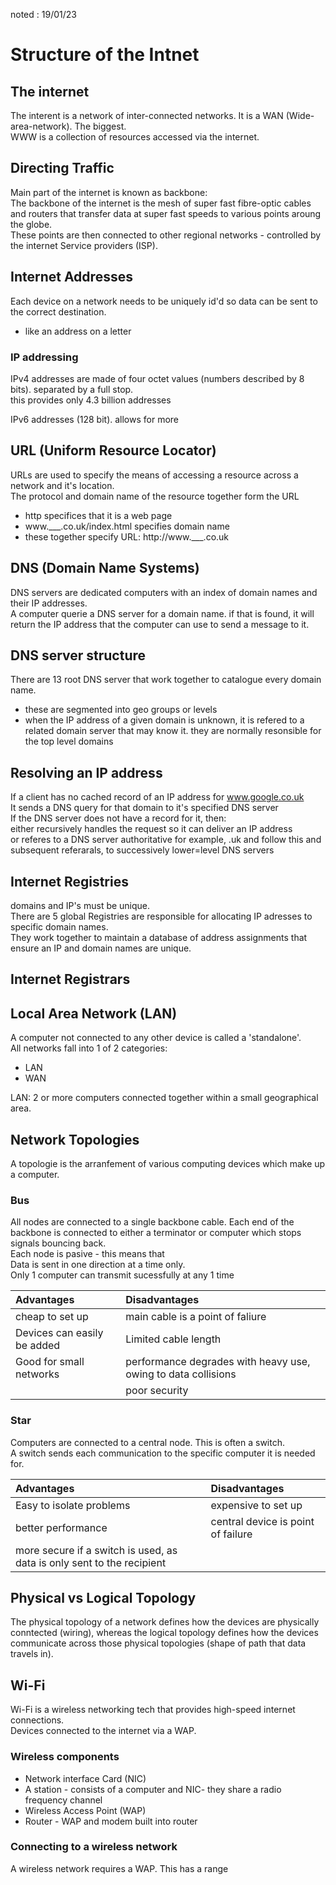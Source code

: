 noted : 19/01/23

# Structure of the Intnet

## The internet
The interent is a network of inter-connected networks.
It is a WAN (Wide-area-network). The biggest.  
WWW is a collection of resources accessed via the internet.  

## Directing Traffic
Main part of the internet is known as backbone:  
The backbone of the internet is the mesh of super fast fibre-optic cables and routers that transfer data at super fast speeds to various points aroung the globe.  
These points are then connected to other regional networks - controlled by the internet Service providers (ISP).  

## Internet Addresses
Each device on a network needs to be uniquely id'd so data can be sent to the correct destination.
- like an address on a letter

### IP addressing

IPv4 addresses are made of four octet values (numbers described by 8 bits). separated by a full stop.  
this provides only 4.3 billion addresses
  
IPv6 addresses (128 bit). allows for more

## URL (Uniform Resource Locator)
URLs are used to specify the means of accessing a resource across a network and it's location.  
The protocol and domain name of the resource together form the URL

- http specifices that it is a web page
- www.___.co.uk/index.html specifies domain name
- these together specify URL: http://www.___.co.uk

## DNS (Domain Name Systems)
DNS servers are dedicated computers with an index of domain names and their IP addresses.  
A computer querie a DNS server for a domain name. if that is found, it will return the IP address that the computer can use to send a message to it.

## DNS server structure
There are 13 root DNS server that work together to catalogue every domain name.  
- these are segmented into geo groups or levels
- when the IP address of a given domain is unknown, it is refered to a related domain server that may know it.
they are normally resonsible for the top level domains

## Resolving an IP address
If a client has no cached record of an IP address for www.google.co.uk  
It sends a DNS query for that domain to it's specified DNS server  
If the DNS server does not have a record for it, then:  
either recursively handles the request so it can deliver an IP address  
or referes to a DNS server authoritative for example, .uk and follow this and subsequent referarals, to successively lower=level DNS servers

## Internet Registries
domains and IP's must be unique.  
There are 5 global Registries are responsible for allocating IP adresses to specific domain names.  
They work together to maintain a database of address assignments that ensure an IP and domain names are unique.  

## Internet Registrars


## Local Area Network (LAN)
A computer not connected to any other device is called a 'standalone'.  
All networks fall into 1 of 2 categories:
- LAN
- WAN

LAN: 2 or more computers connected together within a small geographical area.

## Network Topologies
A topologie is the arranfement of various computing devices which make up a computer.  

### Bus
All nodes are connected to a single backbone cable. 
Each end of the backbone is connected to either a terminator or computer which stops signals bouncing back.  
Each node is pasive - this means that  
Data is sent in one direction at a time only.  
Only 1 computer can transmit sucessfully at any 1 time

|Advantages | Disadvantages |
|:----------|:--------------|
|cheap to set up| main cable is a point of faliure|
|Devices can easily be added| Limited cable length|
|Good for small networks | performance degrades with heavy use, owing to data collisions|
| |poor security|

### Star
Computers are connected to a central node. This is often a switch.  
A switch sends each communication to the specific computer it is needed for.  

|Advantages | Disadvantages |
|:----------|:--------------|
|Easy to isolate problems| expensive to set up |
|better performance |central device is point of failure|
|more secure if a switch is used, as data is only sent to the recipient| |

## Physical vs Logical Topology
The physical topology of a network defines how the devices are physically conntected (wiring), whereas the logical topology defines how the devices communicate across those physical topologies (shape of path that data travels in).

## Wi-Fi
Wi-Fi is a wireless networking tech that provides high-speed internet connections.  
Devices connected to the internet via a WAP.  

### Wireless components
- Network interface Card (NIC)
- A station - consists of a computer and NIC- they share a radio frequency channel
- Wireless Access Point (WAP)
- Router - WAP and modem built into router

### Connecting to a wireless network
A wireless network requires a WAP. This has a range